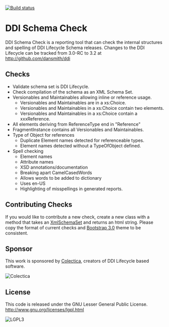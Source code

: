 [![Build status](https://ci.appveyor.com/api/projects/status/gu9v1pght2v2nw7o?svg=true)](https://ci.appveyor.com/project/DanSmith/ddischemacheck)


DDI Schema Check
==============
DDI Schema Check is a reporting tool that can check the internal structures and spelling of DDI Lifecycle Schema releases. Changes to the DDI Lifecycle can be tracked from 3.0-RC to 3.2 at <http://github.com/dansmith/ddi>

## Checks
- Validate schema set is DDI Lifecycle.
- Check compilation of the schema as an XML Schema Set.
- Versionables and Maintainables allowing inline or reference usage.
    - Versionables and Maintainables are in a xs:Choice.
    - Versionables and Maintainables in a xs:Choice contain two elements.
    - Versionables and Maintainables in a xs:Choice contain a xxxReference.
- All elements deriving from ReferenceType end in "Reference"
- FragmentInstance contains all Versionables and Maintainables.
- Type of Object for references
    - Duplicate Element names detected for referenceable types.
    - Element names detected without a TypeOfObject defined.
- Spell checking
    - Element names
    - Attribute names
    - XSD annotations/documentation
    - Breaking apart CamelCasedWords
    - Allows words to be added to dictionary
    - Uses en-US
    - Highlighting of misspellings in generated reports.

## Contributing Checks
If you would like to contribute a new check, create a new class with a method that takes an [XmlSchemaSet](http://msdn.microsoft.com/en-us/library/system.xml.schema.xmlschemaset.aspx) and returns an html string. Please copy the format of current checks and [Bootstrap 3.0](http://getbootstrap.com/) theme to be consistent.

## Sponsor
This work is sponsored by [Colectica](http://www.colectica.com), creators of DDI Lifecycle based software.

![Colectica](https://www.colectica.com/img/colectica-web.png)

## License
This code is released under the GNU Lesser General Public License.
<http://www.gnu.org/licenses/lgpl.html>

![LGPL3](http://www.gnu.org/graphics/lgplv3-147x51.png)
